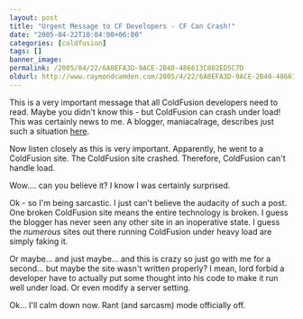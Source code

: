 ```yaml
---
layout: post
title: "Urgent Message to CF Developers - CF Can Crash!"
date: "2005-04-22T10:04:00+06:00"
categories: [coldfusion]
tags: []
banner_image: 
permalink: /2005/04/22/6A0EFA3D-9ACE-2B40-486613C802ED5C7D
oldurl: http://www.raymondcamden.com/2005/4/22/6A0EFA3D-9ACE-2B40-486613C802ED5C7D
---
```


This is a very important message that all ColdFusion developers need to read. Maybe you didn't know this - but ColdFusion can crash under load! This was certainly news to me. A blogger, maniacalrage, describes just such a situation <a href="http://maniacalrage.net/archives/2005/04/veryimportantmessage/">here</a>.

Now listen closely as this is very important. Apparently, he went to a ColdFusion site. The ColdFusion site crashed. Therefore, ColdFusion can't handle load.

Wow.... can you believe it? I know I was certainly surprised. 

Ok - so I'm being sarcastic. I just can't believe the audacity of such a post. One broken ColdFusion site means the entire technology is broken. I guess the blogger has never seen any other site in an inoperative state. I guess the <i>numerous</i> sites out there running ColdFusion under heavy load are simply faking it.

Or maybe... and just maybe... and this is crazy so just go with me for a second... but maybe the site wasn't written properly? I mean, lord forbid a developer have to actually put some thought into his code to make it run well under load. Or even modify a server setting.

Ok... I'll calm down now. Rant (and sarcasm) mode officially off.